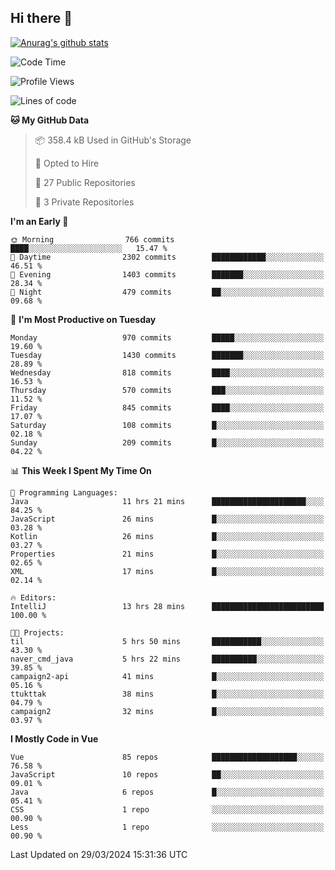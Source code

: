 ## Hi there 👋

[![Anurag's github stats](https://github-readme-stats.vercel.app/api?username=Songwonseok)](https://github.com/anuraghazra/github-readme-stats)



<!--START_SECTION:waka-->
![Code Time](http://img.shields.io/badge/Code%20Time-2%2C748%20hrs%2012%20mins-blue)

![Profile Views](http://img.shields.io/badge/Profile%20Views-0-blue)

![Lines of code](https://img.shields.io/badge/From%20Hello%20World%20I%27ve%20Written-34.8%20million%20lines%20of%20code-blue)

**🐱 My GitHub Data** 

> 📦 358.4 kB Used in GitHub's Storage 
 > 
> 💼 Opted to Hire
 > 
> 📜 27 Public Repositories 
 > 
> 🔑 3 Private Repositories 
 > 
**I'm an Early 🐤** 

```text
🌞 Morning                766 commits         ████░░░░░░░░░░░░░░░░░░░░░   15.47 % 
🌆 Daytime                2302 commits        ████████████░░░░░░░░░░░░░   46.51 % 
🌃 Evening                1403 commits        ███████░░░░░░░░░░░░░░░░░░   28.34 % 
🌙 Night                  479 commits         ██░░░░░░░░░░░░░░░░░░░░░░░   09.68 % 
```
📅 **I'm Most Productive on Tuesday** 

```text
Monday                   970 commits         █████░░░░░░░░░░░░░░░░░░░░   19.60 % 
Tuesday                  1430 commits        ███████░░░░░░░░░░░░░░░░░░   28.89 % 
Wednesday                818 commits         ████░░░░░░░░░░░░░░░░░░░░░   16.53 % 
Thursday                 570 commits         ███░░░░░░░░░░░░░░░░░░░░░░   11.52 % 
Friday                   845 commits         ████░░░░░░░░░░░░░░░░░░░░░   17.07 % 
Saturday                 108 commits         █░░░░░░░░░░░░░░░░░░░░░░░░   02.18 % 
Sunday                   209 commits         █░░░░░░░░░░░░░░░░░░░░░░░░   04.22 % 
```


📊 **This Week I Spent My Time On** 

```text
💬 Programming Languages: 
Java                     11 hrs 21 mins      █████████████████████░░░░   84.25 % 
JavaScript               26 mins             █░░░░░░░░░░░░░░░░░░░░░░░░   03.28 % 
Kotlin                   26 mins             █░░░░░░░░░░░░░░░░░░░░░░░░   03.27 % 
Properties               21 mins             █░░░░░░░░░░░░░░░░░░░░░░░░   02.65 % 
XML                      17 mins             █░░░░░░░░░░░░░░░░░░░░░░░░   02.14 % 

🔥 Editors: 
IntelliJ                 13 hrs 28 mins      █████████████████████████   100.00 % 

🐱‍💻 Projects: 
til                      5 hrs 50 mins       ███████████░░░░░░░░░░░░░░   43.30 % 
naver_cmd_java           5 hrs 22 mins       ██████████░░░░░░░░░░░░░░░   39.85 % 
campaign2-api            41 mins             █░░░░░░░░░░░░░░░░░░░░░░░░   05.16 % 
ttukttak                 38 mins             █░░░░░░░░░░░░░░░░░░░░░░░░   04.79 % 
campaign2                32 mins             █░░░░░░░░░░░░░░░░░░░░░░░░   03.97 % 
```

**I Mostly Code in Vue** 

```text
Vue                      85 repos            ███████████████████░░░░░░   76.58 % 
JavaScript               10 repos            ██░░░░░░░░░░░░░░░░░░░░░░░   09.01 % 
Java                     6 repos             █░░░░░░░░░░░░░░░░░░░░░░░░   05.41 % 
CSS                      1 repo              ░░░░░░░░░░░░░░░░░░░░░░░░░   00.90 % 
Less                     1 repo              ░░░░░░░░░░░░░░░░░░░░░░░░░   00.90 % 
```




 Last Updated on 29/03/2024 15:31:36 UTC
<!--END_SECTION:waka-->
